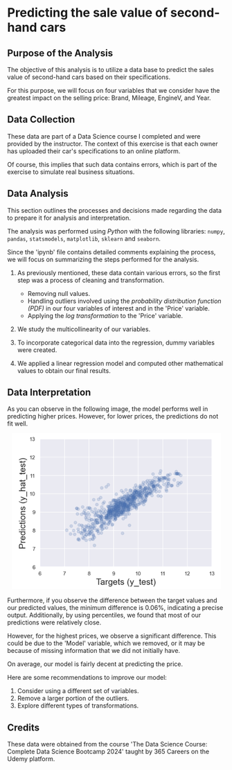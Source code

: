# Predicting the sale value of second-hand cars

## Purpose of the Analysis

The objective of this analysis is to utilize a data base to predict the sales value of second-hand cars
based on their specifications.

For this purpose, we will focus on four variables that we consider have the greatest impact on  the selling price:
Brand, Mileage, EngineV, and Year.

## Data Collection

These data are part of a Data Science course I completed and were provided by the instructor.
The context of this exercise is that each owner has uploaded their car's specifications to an online platform.

Of course, this implies that such data contains errors, which is part of the exercise to simulate real business situations.

## Data Analysis

This section outlines the processes and decisions made regarding the data to prepare it for analysis and interpretation.

The analysis was performed using _Python_ with the following libraries: `numpy`, `pandas`, `statsmodels`, `matplotlib`, `sklearn` and `seaborn`.

Since the 'ipynb' file contains detailed comments explaining the process, we will focus on summarizing the steps performed for the analysis.

1. As previously mentioned, these data contain various errors, so the first step was a process of cleaning and transformation. 

    - Removing null values.
    - Handling outliers involved using the _probability distribution function (PDF)_ in our four variables of interest and in the 'Price' variable.
    - Applying the _log transformation_ to the 'Price' variable.

2. We study the multicollinearity of our variables.
3. To incorporate categorical data into the regression, dummy variables were created.
4. We applied a linear regression model and computed other mathematical values to obtain our final results.

## Data Interpretation

As you can observe in the following image, the model performs well in predicting higher prices. However, for lower prices, the predictions do not fit well.

<p align="center">
<img alt="Targets_vs_Predictions" src="https://github.com/CarlosEspinosaV/Data_Analyst_Portfolio/blob/3cdce301133d537fc5e41c7cdcea705cefe48562/Sale_value_of_second-hand_cars/car_sales_1.png">
</p>

Furthermore, if you observe the difference between the target values and our predicted values, the minimum difference is 0.06%, indicating a precise output.
Additionally, by using percentiles, we found that most of our predictions were relatively close.

However, for the highest prices, we observe a significant difference. This could be due to the 'Model' variable, which we removed, or it may be because of missing information that we did not initially have.

On average, our model is fairly decent at predicting the price.

Here are some recommendations to improve our model:

1. Consider using a different set of variables.
2. Remove a larger portion of the outliers.
3. Explore different types of transformations.

## Credits
These data were obtained from the course 'The Data Science Course: Complete Data Science Bootcamp 2024' taught by 365 Careers on the Udemy platform.

